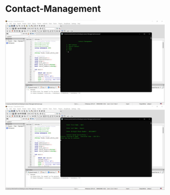 # Contact-Management
![alt text](https://github.com/AmitKapor/Contact-Management/blob/main/Contact%20Managemnet/ss1.jpg?raw=true)
![alt text](https://github.com/AmitKapor/Contact-Management/blob/main/Contact%20Managemnet/ss2.jpg?raw=true)
